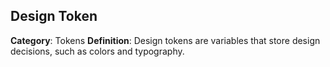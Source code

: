 ## Design Token
**Category**: Tokens
**Definition**: Design tokens are variables that store design decisions, such as colors and typography.
